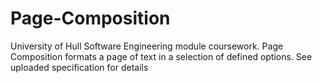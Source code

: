 # Page-Composition
University of Hull Software Engineering module coursework. Page Composition formats a page of text in a selection of defined options. See uploaded specification for details
